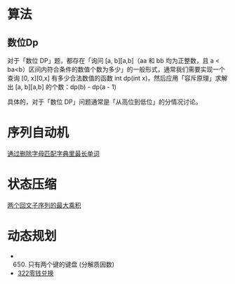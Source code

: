 # 算法

## 数位Dp


对于「数位 DP」题，都存在「询问 [a, b][a,b]（aa 和 bb 均为正整数，且 a < ba<b）区间内符合条件的数值个数为多少」的一般形式，通常我们需要实现一个查询 [0, x][0,x] 有多少合法数值的函数 int dp(int x)，然后应用「容斥原理」求解出 [a, b][a,b] 的个数：dp(b) - dp(a - 1)

具体的，对于「数位 DP」问题通常是「从高位到低位」的分情况讨论。

# 序列自动机
[通过删除字母匹配字典里最长单词](https://leetcode-cn.com/problems/longest-word-in-dictionary-through-deleting/)



# 状态压缩
[两个回文子序列的最大乘积](https://leetcode-cn.com/problems/maximum-product-of-the-length-of-two-palindromic-subsequences/)


# 动态规划
* 650. 只有两个键的键盘 (分解质因数)
* [322零钱兑换](https://leetcode-cn.com/problems/coin-change/)